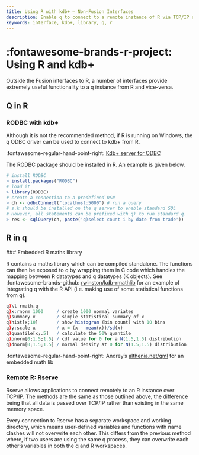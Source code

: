 ```yaml
---
title: Using R with kdb+ – Non-Fusion Interfaces
description: Enable q to connect to a remote instance of R via TCP/IP and invoke R routines remotely; and enable q to load the R maths library and invoke R math routines locally.
keywords: interface, kdb+, library, q, r
---
```

# :fontawesome-brands-r-project: Using R and kdb+

Outside the Fusion interfaces to R, a number of interfaces provide extremely useful functionality to a q instance from R and vice-versa.

## Q in R

### RODBC with kdb+

Although it is not the recommended method, if R is running on Windows, the q ODBC driver can be used to connect to kdb+ from R.

:fontawesome-regular-hand-point-right:
[Kdb+ server for ODBC](../q-server-for-odbc.md)

The RODBC package should be installed in R. An example is given below.

```r
# install RODBC
> install.packages("RODBC")
# load it
> library(RODBC)
# create a connection to a predefined DSN
> ch <- odbcConnect("localhost:5000") # run a query
# s.k should be installed on the q server to enable standard SQL
# However, all statements can be prefixed with q) to run standard q.
> res <- sqlQuery(ch, paste('q)select count i by date from trade'))
```

## R in q

### Embedded R maths library

R contains a maths library which can be compiled standalone.
The functions can then be exposed to q by wrapping them in C code which handles the mapping between R datatypes and q datatypes (K objects).
See :fontawesome-brands-github: [rwinston/kdb-rmathlib](https://github.com/rwinston/kdb-rmathlib)
for an example of integrating q with the R API (i.e. making use of some statistical functions from q).

```q
q)\l rmath.q
q)x:rnorm 1000     / create 1000 normal variates
q)summary x        / simple statistical summary of x
q)hist[x;10]       / show histogram (bin count) with 10 bins
q)y:scale x        / x = (x - mean(x))/sd(x)
q)quantile[x;.5]   / calculate the 50% quantile
q)pnorm[0;1.5;1.5] / cdf value for 0 for a N(1.5,1.5) distribution
q)dnorm[0;1.5;1.5] / normal density at 0 for N(1.5;1.5) distribution
```

:fontawesome-regular-hand-point-right:
Andrey’s [althenia.net/qml](http://althenia.net/qml)
for an embedded math lib


### Remote R: Rserve

Rserve allows applications to connect remotely to an R instance over TCP/IP.
The methods are the same as those outlined above,
the difference being that all data is passed over TCP/IP rather than existing in the same memory space.

Every connection to Rserve has a separate workspace and working directory,
which means user-defined variables and functions with name clashes will not overwrite each other.
This differs from the previous method where, if two users are using the same q process,
they can overwrite each other’s variables in both the q and R workspaces.

